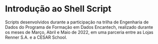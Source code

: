 # Introdução ao Shell Script

Scripts desenvolvidos durante a participação na trilha de Engenharia de Dados do Programa de Formação em Dados Encantech, realizado durante os meses de Março, Abril e Maio de 2022, em uma parceria entre as Lojas Renner S.A. e a CESAR School.